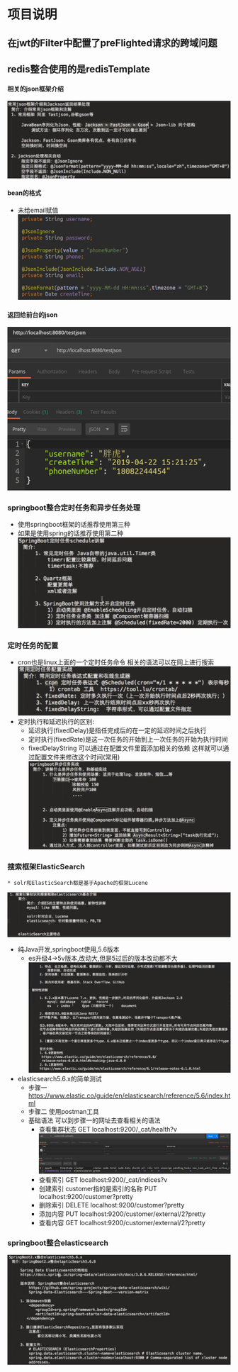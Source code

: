 # 项目说明 
## 在jwt的Filter中配置了preFlighted请求的跨域问题
## redis整合使用的是redisTemplate
#### 相关的json框架介绍
![相关的json介绍](https://github.com/Panghu98/springboot-sample/blob/master/src/main/resources/static/png1.png)
#### bean的格式
* 未给email赋值
![bean的格式](https://github.com/Panghu98/springboot-sample/blob/master/src/main/resources/static/png3.png)
#### 返回给前台的json
![返回给前台的json](https://github.com/Panghu98/springboot-sample/blob/master/src/main/resources/static/json.png)
### springboot整合定时任务和异步任务处理
* 使用springboot框架的话推荐使用第三种
* 如果是使用spring的话推荐使用第二种
![定时任务](https://github.com/Panghu98/springboot-sample/blob/master/src/main/resources/static/定时任务.png)  
### 定时任务的配置
* cron也是linux上面的一个定时任务命令  相关的语法可以在网上进行搜索
![定时任务的配置](https://github.com/Panghu98/springboot-sample/blob/master/src/main/resources/static/定时任务配置.png)  
* 定时执行和延迟执行的区别:
    * 延迟执行(fixedDelay)是指任完成后的在一定的延迟时间之后执行
    * 定时执行(fixedRate)是这一次任务的开始到上一次任务的开始为执行时间
    * fixedDelayString 可以通过在配置文件里面添加相关的依赖 这样就可以通过配置文件来修改这个时间(常用)
![异步任务](https://github.com/Panghu98/springboot-sample/blob/master/src/main/resources/static/异步任务.png)
### 搜索框架ElasticSearch
    * solr和ElasticSearch都是基于Apache的框架Lucene
![ElasticSearch](https://github.com/Panghu98/springboot-sample/blob/master/src/main/resources/static/ElasticSearch2.png)
* 纯Java开发,springboot使用,5.6版本
    * es升级4->5v版本,改动大,但是5过后的版本改动都不大
![ElasticSearch](https://github.com/Panghu98/springboot-sample/blob/master/src/main/resources/static/ElasticSearch.png)
* elasticsearch5.6.x的简单测试
    * 步骤一 https://www.elastic.co/guide/en/elasticsearch/reference/5.6/index.html
    * 步骤二 使用postman工具
    * 基础语法  可以到步骤一的网址去查看相关的语法
        * 查看集群状态
        GET localhost:9200/_cat/health?v
        ![集群状态](https://github.com/Panghu98/springboot-sample/blob/master/src/main/resources/static/集群状态.png)
        * 查看索引
        GET localhost:9200/_cat/indices?v
        * 创建索引   customer指的是索引的名称
        PUT localhost:9200/customer?pretty
        * 删除索引 
        DELETE localhost:9200/customer?pretty
        * 添加内容
        PUT localhost:9200/customer/external/2?pretty
        * 查看内容
        GET localhost:9200/customer/external/2?pretty
### springboot整合elasticsearch
![](https://github.com/Panghu98/springboot-sample/blob/master/src/main/resources/static/%E6%95%B4%E5%90%88elasticsearch.png)

        
